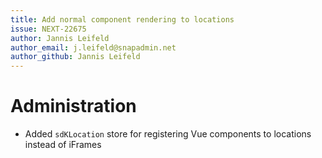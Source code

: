 ```yaml
---
title: Add normal component rendering to locations
issue: NEXT-22675
author: Jannis Leifeld
author_email: j.leifeld@snapadmin.net
author_github: Jannis Leifeld
---
```

# Administration
* Added `sdKLocation` store for registering Vue components to locations instead of iFrames 
